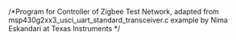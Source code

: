 /*Program for Controller of Zigbee Test Network,
  adapted from msp430g2xx3_usci_uart_standard_transceiver.c example
  by Nima Eskandari at Texas Instruments
 */

